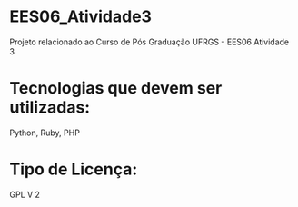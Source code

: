EES06_Atividade3
================

Projeto relacionado ao Curso de Pós Graduação UFRGS - EES06 Atividade 3


Tecnologias que devem ser utilizadas:
====================================

Python, Ruby, PHP

Tipo de Licença:
================

GPL V 2
